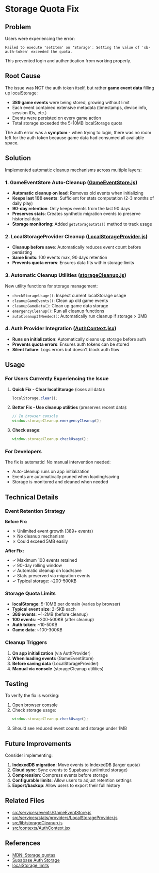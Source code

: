 # Storage Quota Fix

## Problem

Users were experiencing the error:

```
Failed to execute 'setItem' on 'Storage': Setting the value of 'sb-auth-token' exceeded the quota.
```

This prevented login and authentication from working properly.

## Root Cause

The issue was NOT the auth token itself, but rather **game event data** filling up localStorage:

- **389 game events** were being stored, growing without limit
- Each event contained extensive metadata (timestamps, device info, session IDs, etc.)
- Events were persisted on every game action
- Total storage exceeded the 5-10MB localStorage quota

The auth error was a **symptom** - when trying to login, there was no room left for the auth token because game data had consumed all available space.

## Solution

Implemented automatic cleanup mechanisms across multiple layers:

### 1. GameEventStore Auto-Cleanup ([GameEventStore.js](../src/services/events/GameEventStore.js))

- **Automatic cleanup on load**: Removes old events when initializing
- **Keeps last 100 events**: Sufficient for stats computation (2-3 months of daily play)
- **90-day retention**: Only keeps events from the last 90 days
- **Preserves stats**: Creates synthetic migration events to preserve historical data
- **Storage monitoring**: Added `getStorageStats()` method to track usage

### 2. LocalStorageProvider Cleanup ([LocalStorageProvider.js](../src/services/stats/providers/LocalStorageProvider.js))

- **Cleanup before save**: Automatically reduces event count before persisting
- **Same limits**: 100 events max, 90 days retention
- **Prevents quota errors**: Ensures data fits within storage limits

### 3. Automatic Cleanup Utilities ([storageCleanup.js](../src/lib/storageCleanup.js))

New utility functions for storage management:

- `checkStorageUsage()`: Inspect current localStorage usage
- `cleanupGameEvents()`: Clean up old game events
- `cleanupGameData()`: Clean up game data storage
- `emergencyCleanup()`: Run all cleanup functions
- `autoCleanupIfNeeded()`: Automatically run cleanup if storage > 3MB

### 4. Auth Provider Integration ([AuthContext.jsx](../src/contexts/AuthContext.jsx))

- **Runs on initialization**: Automatically cleans up storage before auth
- **Prevents quota errors**: Ensures auth tokens can be stored
- **Silent failure**: Logs errors but doesn't block auth flow

## Usage

### For Users Currently Experiencing the Issue

1. **Quick Fix - Clear localStorage** (loses all data):

   ```javascript
   localStorage.clear();
   ```

2. **Better Fix - Use cleanup utilities** (preserves recent data):

   ```javascript
   // In browser console
   window.storageCleanup.emergencyCleanup();
   ```

3. **Check usage**:
   ```javascript
   window.storageCleanup.checkUsage();
   ```

### For Developers

The fix is automatic! No manual intervention needed:

- Auto-cleanup runs on app initialization
- Events are automatically pruned when loading/saving
- Storage is monitored and cleaned when needed

## Technical Details

### Event Retention Strategy

**Before Fix:**

- ✗ Unlimited event growth (389+ events)
- ✗ No cleanup mechanism
- ✗ Could exceed 5MB easily

**After Fix:**

- ✓ Maximum 100 events retained
- ✓ 90-day rolling window
- ✓ Automatic cleanup on load/save
- ✓ Stats preserved via migration events
- ✓ Typical storage: ~200-500KB

### Storage Quota Limits

- **localStorage**: 5-10MB per domain (varies by browser)
- **Typical event size**: 2-5KB each
- **389 events**: ~1-2MB (before cleanup)
- **100 events**: ~200-500KB (after cleanup)
- **Auth token**: ~10-50KB
- **Game data**: ~100-300KB

### Cleanup Triggers

1. **On app initialization** (via AuthProvider)
2. **When loading events** (GameEventStore)
3. **Before saving data** (LocalStorageProvider)
4. **Manual via console** (storageCleanup utilities)

## Testing

To verify the fix is working:

1. Open browser console
2. Check storage usage:
   ```javascript
   window.storageCleanup.checkUsage();
   ```
3. Should see reduced event counts and storage under 1MB

## Future Improvements

Consider implementing:

1. **IndexedDB migration**: Move events to IndexedDB (larger quota)
2. **Cloud sync**: Sync events to Supabase (unlimited storage)
3. **Compression**: Compress events before storage
4. **Configurable limits**: Allow users to adjust retention settings
5. **Export/backup**: Allow users to export their full history

## Related Files

- [src/services/events/GameEventStore.js](../src/services/events/GameEventStore.js)
- [src/services/stats/providers/LocalStorageProvider.js](../src/services/stats/providers/LocalStorageProvider.js)
- [src/lib/storageCleanup.js](../src/lib/storageCleanup.js)
- [src/contexts/AuthContext.jsx](../src/contexts/AuthContext.jsx)

## References

- [MDN: Storage quotas](https://developer.mozilla.org/en-US/docs/Web/API/Storage_API/Storage_quotas_and_eviction_criteria)
- [Supabase Auth Storage](https://supabase.com/docs/reference/javascript/auth-onauthstatechange)
- [localStorage limits](https://web.dev/storage-for-the-web/)
